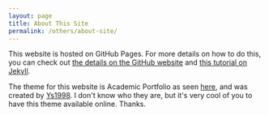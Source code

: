 ```yaml
---
layout: page
title: About This Site
permalink: /others/about-site/
---
```

This website is hosted on GitHub Pages. For more details on how to do this, you can check out <a href="https://pages.github.com/">the details on the GitHub website</a> and <a href="https://jekyllrb.com/docs/">this tutorial on Jekyll</a>.

The theme for this website is Academic Portfolio as seen <a href="https://jekyll-themes.com/academic-portfolio/">here</a>, and was created by <a href="https://github.com/ys1998/">Ys1998</a>. I don't know who they are, but it's very cool of you to have this theme available online. Thanks.
